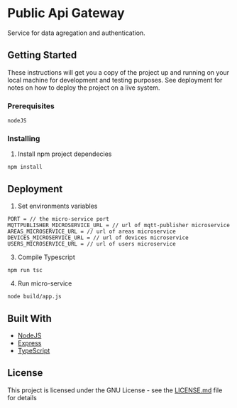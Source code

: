 # Public Api Gateway

Service for data agregation and authentication.

## Getting Started

These instructions will get you a copy of the project up and running on your local machine for development and testing purposes. See deployment for notes on how to deploy the project on a live system.

### Prerequisites

```
nodeJS
```

### Installing

1. Install npm project dependecies

```
npm install
```

## Deployment

1. Set environments variables
```
PORT = // the micro-service port
MQTTPUBLISHER_MICROSERVICE_URL = // url of mqtt-publisher microservice
AREAS_MICROSERVICE_URL = // url of areas microservice
DEVICES_MICROSERVICE_URL = // url of devices microservice
USERS_MICROSERVICE_URL = // url of users microservice
```
3. Compile Typescript
```
npm run tsc
```
4. Run micro-service
```
node build/app.js
```

## Built With

* [NodeJS](https://nodejs.org/it/)
* [Express](https://expressjs.com/it/)
* [TypeScript](https://github.com/microsoft/TypeScript)

## License

This project is licensed under the GNU License - see the [LICENSE.md](LICENSE.md) file for details
